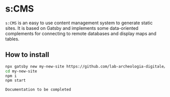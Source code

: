 # s:CMS

`s:CMS` is an easy to use content management system to generate static sites.
It is based on Gatsby and implements some data-oriented complements for connecting to remote databases and display maps and tables.

## How to install

```bash
npx gatsby new my-new-site https://github.com/lab-archeologia-digitale/sCMS
cd my-new-site
npm i
npm start
```

`Documentation to be completed`